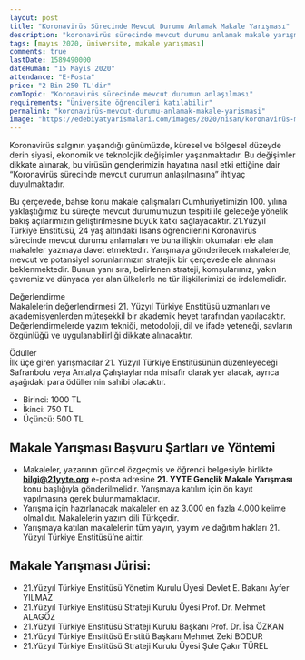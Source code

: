 ```yaml
---
layout: post
title: "Koronavirüs Sürecinde Mevcut Durumu Anlamak Makale Yarışması"
description: "koronavirüs sürecinde mevcut durumu anlamak makale yarışması, makale yarışmaları 2020"
tags: [mayıs 2020, üniversite, makale yarışması]
comments: true
lastDate: 1589490000    
dateHuman: "15 Mayıs 2020" 
attendance: "E-Posta"
price: "2 Bin 250 TL'dir"
comTopic: "Koronavirüs sürecinde mevcut durumun anlaşılması"
requirements: "Üniversite öğrencileri katılabilir"
permalink: "koronavirüs-mevcut-durumu-anlamak-makale-yarismasi"
image: "https://edebiyatyarismalari.com/images/2020/nisan/koronavirüs-mevcut-durumu-anlamak-makale-yarismasi.jpg"
---
```


Koronavirüs salgının yaşandığı günümüzde, küresel ve bölgesel düzeyde derin siyasi, ekonomik ve teknolojik değişimler yaşanmaktadır. Bu değişimler dikkate alınarak, bu virüsün gençlerimizin hayatına nasıl etki ettiğine dair “Koronavirüs sürecinde mevcut durumun anlaşılmasına” ihtiyaç duyulmaktadır.  

Bu çerçevede, bahse konu makale çalışmaları Cumhuriyetimizin 100. yılına yaklaştığımız bu süreçte mevcut durumumuzun tespiti ile geleceğe yönelik bakış açılarımızın geliştirilmesine büyük katkı sağlayacaktır.
21.Yüzyıl Türkiye Enstitüsü, 24 yaş altındaki lisans öğrencilerini Koronavirüs sürecinde mevcut durumu anlamaları ve buna ilişkin okumaları ele alan makaleler yazmaya davet etmektedir.
Yarışmaya gönderilecek makalelerde, mevcut ve potansiyel sorunlarımızın stratejik bir çerçevede ele alınması beklenmektedir. Bunun yanı sıra, belirlenen strateji, komşularımız, yakın çevremiz ve dünyada yer alan ülkelerle ne tür ilişkilerimizi de irdelemelidir.  

Değerlendirme  
Makalelerin değerlendirmesi 21. Yüzyıl Türkiye Enstitüsü uzmanları ve akademisyenlerden müteşekkil bir akademik heyet tarafından yapılacaktır. Değerlendirmelerde yazım tekniği, metodoloji, dil ve ifade yeteneği, savların özgünlüğü ve uygulanabilirliği dikkate alınacaktır.  

Ödüller  
İlk üçe giren yarışmacılar 21. Yüzyıl Türkiye Enstitüsünün düzenleyeceği Safranbolu veya Antalya Çalıştaylarında misafir olarak yer alacak, ayrıca aşağıdaki para ödüllerinin sahibi olacaktır.  
- Birinci: 1000 TL
- İkinci: 750 TL
- Üçüncü: 500 TL

## Makale Yarışması Başvuru Şartları ve Yöntemi
- Makaleler, yazarının güncel özgeçmiş ve öğrenci belgesiyle birlikte **bilgi@21yyte.org** e-posta adresine **21. YYTE Gençlik Makale Yarışması** konu başlığıyla gönderilmelidir. Yarışmaya katılım için ön kayıt yapılmasına gerek bulunmamaktadır.
- Yarışma için hazırlanacak makaleler en az 3.000 en fazla 4.000 kelime olmalıdır. Makalelerin yazım dili Türkçedir.  
- Yarışmaya katılan makalelerin tüm yayın, yayım ve dağıtım hakları 21. Yüzyıl Türkiye Enstitüsü’ne aittir.

## Makale Yarışması Jürisi:
- 21.Yüzyıl Türkiye Enstitüsü Yönetim Kurulu Üyesi Devlet E. Bakanı Ayfer YILMAZ
- 21.Yüzyıl Türkiye Enstitüsü Strateji Kurulu Üyesi Prof. Dr. Mehmet ALAGÖZ
- 21.Yüzyıl Türkiye Enstitüsü Strateji Kurulu Başkanı Prof. Dr. İsa ÖZKAN
- 21.Yüzyıl Türkiye Enstitüsü Enstitü Başkanı Mehmet Zeki BODUR
- 21.Yüzyıl Türkiye Enstitüsü Strateji Kurulu Üyesi Şule Çakır TÜREL